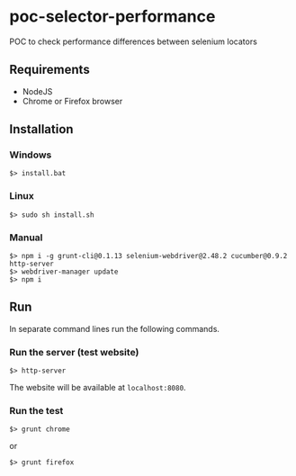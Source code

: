# poc-selector-performance
POC to check performance differences between selenium locators

## Requirements

- NodeJS
- Chrome or Firefox browser

## Installation

### Windows

    $> install.bat
    
### Linux

    $> sudo sh install.sh
    
### Manual

    $> npm i -g grunt-cli@0.1.13 selenium-webdriver@2.48.2 cucumber@0.9.2 http-server
    $> webdriver-manager update
    $> npm i
    
## Run

In separate command lines run the following commands.

### Run the server (test website)

    $> http-server
    
The website will be available at `localhost:8080`.

### Run the test

    $> grunt chrome
    
or

    $> grunt firefox